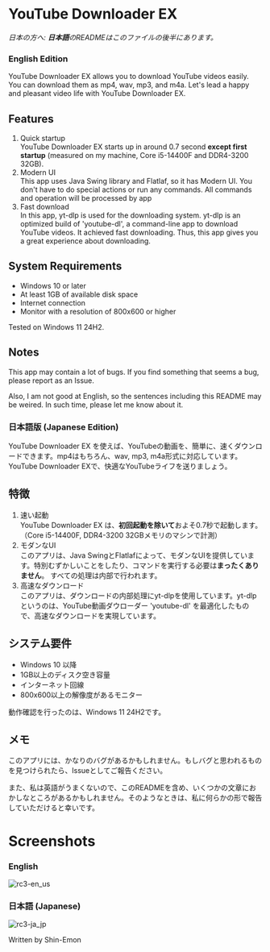 # YouTube Downloader EX

*日本の方へ: **日本語**のREADMEはこのファイルの後半にあります。*


### English Edition
YouTube Downloader EX allows you to download YouTube videos easily.
You can download them as mp4, wav, mp3, and m4a.
Let's lead a happy and pleasant video life with YouTube Downloader EX.

## Features

1. Quick startup  
   YouTube Downloader EX starts up in around 0.7 second **except first startup** (measured on my machine, Core i5-14400F and DDR4-3200 32GB).
2. Modern UI  
   This app uses Java Swing library and Flatlaf, so it has Modern UI.
   You don't have to do special actions or run any commands.
   All commands and operation will be processed by app
3. Fast download  
   In this app, yt-dlp is used for the downloading system. yt-dlp is an optimized build of 'youtube-dl', a command-line app to download YouTube videos. It achieved fast downloading.
   Thus, this app gives you a great experience about downloading.

## System Requirements

- Windows 10 or later
- At least 1GB of available disk space
- Internet connection
- Monitor with a resolution of 800x600 or higher

Tested on Windows 11 24H2.

## Notes

This app may contain a lot of bugs. If you find something that seems a bug, please report as an Issue.

Also, I am not good at English, so the sentences including this README may be weired.
In such time, please let me know about it.

### 日本語版 (Japanese Edition)
YouTube Downloader EX を使えば、YouTubeの動画を、簡単に、速くダウンロードできます。mp4はもちろん、wav, mp3, m4a形式に対応しています。YouTube Downloader EXで、快適なYouTubeライフを送りましょう。

## 特徴

1. 速い起動  
   YouTube Downloader EX は、**初回起動を除いて**およそ0.7秒で起動します。（Core i5-14400F, DDR4-3200 32GBメモリのマシンで計測）
2. モダンなUI  
   このアプリは、Java SwingとFlatlafによって、モダンなUIを提供しています。特別むずかしいことをしたり、コマンドを実行する必要は**まったくありません**。
   すべての処理は内部で行われます。
3. 高速なダウンロード  
   このアプリは、ダウンロードの内部処理にyt-dlpを使用しています。yt-dlpというのは、YouTube動画ダウローダー 'youtube-dl' を最適化したもので、高速なダウンロードを実現しています。

## システム要件

- Windows 10 以降
- 1GB以上のディスク空き容量
- インターネット回線
- 800x600以上の解像度があるモニター

動作確認を行ったのは、Windows 11 24H2です。

## メモ

このアプリには、かなりのバグがあるかもしれません。もしバグと思われるものを見つけられたら、Issueとしてご報告ください。

また、私は英語がうまくないので、このREADMEを含め、いくつかの文章におかしなところがあるかもしれません。そのようなときは、私に何らかの形で報告していただけると幸いです。


# Screenshots

### English
![rc3-en_us](https://github.com/user-attachments/assets/dc28a3e1-25dd-4b19-a3e5-c3239ed1e252 "Screenshot (English)")

### 日本語 (Japanese)
![rc3-ja_jp](https://github.com/user-attachments/assets/2c8adcde-7071-49bd-9d5a-107ca0a9d94c "スクリーンショット (日本語)")

Written by Shin-Emon